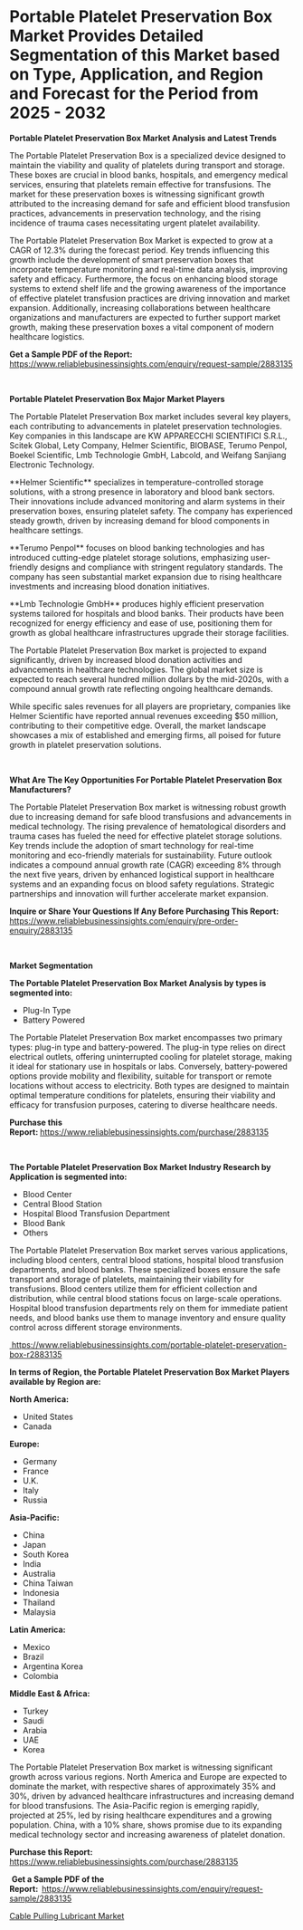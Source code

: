 <p><h1>Portable Platelet Preservation Box Market Provides Detailed Segmentation of this Market based on Type, Application, and Region and Forecast for the Period from 2025 - 2032</h1></p><p><strong>Portable Platelet Preservation Box Market Analysis and Latest Trends</strong></p>
<p><p>The Portable Platelet Preservation Box is a specialized device designed to maintain the viability and quality of platelets during transport and storage. These boxes are crucial in blood banks, hospitals, and emergency medical services, ensuring that platelets remain effective for transfusions. The market for these preservation boxes is witnessing significant growth attributed to the increasing demand for safe and efficient blood transfusion practices, advancements in preservation technology, and the rising incidence of trauma cases necessitating urgent platelet availability.</p><p>The Portable Platelet Preservation Box Market is expected to grow at a CAGR of 12.3% during the forecast period. Key trends influencing this growth include the development of smart preservation boxes that incorporate temperature monitoring and real-time data analysis, improving safety and efficacy. Furthermore, the focus on enhancing blood storage systems to extend shelf life and the growing awareness of the importance of effective platelet transfusion practices are driving innovation and market expansion. Additionally, increasing collaborations between healthcare organizations and manufacturers are expected to further support market growth, making these preservation boxes a vital component of modern healthcare logistics.</p></p>
<p><strong>Get a Sample PDF of the Report:&nbsp;</strong> <a href="https://www.reliablebusinessinsights.com/enquiry/request-sample/2883135?utm_campaign=2440&utm_medium=2&utm_source=Github&utm_content=ia&utm_term=13032025&utm_id=portable-platelet-preservation-box">https://www.reliablebusinessinsights.com/enquiry/request-sample/2883135</a></p>
<p>&nbsp;</p>
<p><strong>Portable Platelet Preservation Box Major Market Players</strong></p>
<p><p>The Portable Platelet Preservation Box market includes several key players, each contributing to advancements in platelet preservation technologies. Key companies in this landscape are KW APPARECCHI SCIENTIFICI S.R.L., Scitek Global, Lety Company, Helmer Scientific, BIOBASE, Terumo Penpol, Boekel Scientific, Lmb Technologie GmbH, Labcold, and Weifang Sanjiang Electronic Technology.</p><p>**Helmer Scientific** specializes in temperature-controlled storage solutions, with a strong presence in laboratory and blood bank sectors. Their innovations include advanced monitoring and alarm systems in their preservation boxes, ensuring platelet safety. The company has experienced steady growth, driven by increasing demand for blood components in healthcare settings.</p><p>**Terumo Penpol** focuses on blood banking technologies and has introduced cutting-edge platelet storage solutions, emphasizing user-friendly designs and compliance with stringent regulatory standards. The company has seen substantial market expansion due to rising healthcare investments and increasing blood donation initiatives.</p><p>**Lmb Technologie GmbH** produces highly efficient preservation systems tailored for hospitals and blood banks. Their products have been recognized for energy efficiency and ease of use, positioning them for growth as global healthcare infrastructures upgrade their storage facilities.</p><p>The Portable Platelet Preservation Box market is projected to expand significantly, driven by increased blood donation activities and advancements in healthcare technologies. The global market size is expected to reach several hundred million dollars by the mid-2020s, with a compound annual growth rate reflecting ongoing healthcare demands.</p><p>While specific sales revenues for all players are proprietary, companies like Helmer Scientific have reported annual revenues exceeding $50 million, contributing to their competitive edge. Overall, the market landscape showcases a mix of established and emerging firms, all poised for future growth in platelet preservation solutions.</p></p>
<p>&nbsp;</p>
<p><strong>What Are The Key Opportunities For Portable Platelet Preservation Box Manufacturers?</strong></p>
<p><p>The Portable Platelet Preservation Box market is witnessing robust growth due to increasing demand for safe blood transfusions and advancements in medical technology. The rising prevalence of hematological disorders and trauma cases has fueled the need for effective platelet storage solutions. Key trends include the adoption of smart technology for real-time monitoring and eco-friendly materials for sustainability. Future outlook indicates a compound annual growth rate (CAGR) exceeding 8% through the next five years, driven by enhanced logistical support in healthcare systems and an expanding focus on blood safety regulations. Strategic partnerships and innovation will further accelerate market expansion.</p></p>
<p><strong>Inquire or Share Your Questions If Any Before Purchasing This Report:</strong> <a href="https://www.reliablebusinessinsights.com/enquiry/pre-order-enquiry/2883135?utm_campaign=2440&utm_medium=2&utm_source=Github&utm_content=ia&utm_term=13032025&utm_id=portable-platelet-preservation-box">https://www.reliablebusinessinsights.com/enquiry/pre-order-enquiry/2883135</a></p>
<p>&nbsp;</p>
<p><strong>Market Segmentation</strong></p>
<p><strong>The Portable Platelet Preservation Box Market Analysis by types is segmented into:</strong></p>
<p><ul><li>Plug-In Type</li><li>Battery Powered</li></ul></p>
<p><p>The Portable Platelet Preservation Box market encompasses two primary types: plug-in type and battery-powered. The plug-in type relies on direct electrical outlets, offering uninterrupted cooling for platelet storage, making it ideal for stationary use in hospitals or labs. Conversely, battery-powered options provide mobility and flexibility, suitable for transport or remote locations without access to electricity. Both types are designed to maintain optimal temperature conditions for platelets, ensuring their viability and efficacy for transfusion purposes, catering to diverse healthcare needs.</p></p>
<p><strong>Purchase this Report:&nbsp;</strong><a href="https://www.reliablebusinessinsights.com/purchase/2883135?utm_campaign=2440&utm_medium=2&utm_source=Github&utm_content=ia&utm_term=13032025&utm_id=portable-platelet-preservation-box">https://www.reliablebusinessinsights.com/purchase/2883135</a></p>
<p>&nbsp;</p>
<p><strong>The Portable Platelet Preservation Box Market Industry Research by Application is segmented into:</strong></p>
<p><ul><li>Blood Center</li><li>Central Blood Station</li><li>Hospital Blood Transfusion Department</li><li>Blood Bank</li><li>Others</li></ul></p>
<p><p>The Portable Platelet Preservation Box market serves various applications, including blood centers, central blood stations, hospital blood transfusion departments, and blood banks. These specialized boxes ensure the safe transport and storage of platelets, maintaining their viability for transfusions. Blood centers utilize them for efficient collection and distribution, while central blood stations focus on large-scale operations. Hospital blood transfusion departments rely on them for immediate patient needs, and blood banks use them to manage inventory and ensure quality control across different storage environments.</p></p>
<p><a href="https://www.reliablebusinessinsights.com/portable-platelet-preservation-box-r2883135?utm_campaign=2440&utm_medium=2&utm_source=Github&utm_content=ia&utm_term=13032025&utm_id=portable-platelet-preservation-box">&nbsp;https://www.reliablebusinessinsights.com/portable-platelet-preservation-box-r2883135</a></p>
<p><strong>In terms of Region, the Portable Platelet Preservation Box Market Players available by Region are:</strong></p>
<p>
    <p> <strong> North America: </strong>
        <ul>
            <li>United States</li>
            <li>Canada</li>
        </ul>
        </p> 
    <p> <strong> Europe: </strong>
        <ul>
            <li>Germany</li>
            <li>France</li>
            <li>U.K.</li>
            <li>Italy</li>
            <li>Russia</li>
        </ul>
        </p> 
    <p> <strong> Asia-Pacific: </strong>
        <ul>
            <li>China</li>
            <li>Japan</li>
            <li>South Korea</li>
            <li>India</li>
            <li>Australia</li>
            <li>China Taiwan</li>
            <li>Indonesia</li>
            <li>Thailand</li>
            <li>Malaysia</li>
        </ul>
        </p> 
    <p> <strong> Latin America: </strong>
        <ul>
            <li>Mexico</li>
            <li>Brazil</li>
            <li>Argentina Korea</li>
            <li>Colombia</li>
        </ul>
        </p> 
    <p> <strong> Middle East & Africa: </strong>
        <ul>
            <li>Turkey</li>
            <li>Saudi</li>
            <li>Arabia</li>
            <li>UAE</li>
            <li>Korea</li>
        </ul>
    </p>
    </p>
<p><p>The Portable Platelet Preservation Box market is witnessing significant growth across various regions. North America and Europe are expected to dominate the market, with respective shares of approximately 35% and 30%, driven by advanced healthcare infrastructures and increasing demand for blood transfusions. The Asia-Pacific region is emerging rapidly, projected at 25%, led by rising healthcare expenditures and a growing population. China, with a 10% share, shows promise due to its expanding medical technology sector and increasing awareness of platelet donation.</p></p>
<p><strong>Purchase this Report: </strong><a href="https://www.reliablebusinessinsights.com/purchase/2883135?utm_campaign=2440&utm_medium=2&utm_source=Github&utm_content=ia&utm_term=13032025&utm_id=portable-platelet-preservation-box">https://www.reliablebusinessinsights.com/purchase/2883135</a></p>
<p>&nbsp;<strong>Get a Sample PDF of the Report:&nbsp;&nbsp;</strong><a href="https://www.reliablebusinessinsights.com/enquiry/request-sample/2883135?utm_campaign=2440&utm_medium=2&utm_source=Github&utm_content=ia&utm_term=13032025&utm_id=portable-platelet-preservation-box">https://www.reliablebusinessinsights.com/enquiry/request-sample/2883135</a></p>
<p><strong></strong></p>
<p><p><a href="https://github.com/NargisHussain75/Market-Research-Report-List-1/blob/main/cable-pulling-lubricant-market.md?utm_campaign=2440&utm_medium=2&utm_source=Github&utm_content=ia&utm_term=13032025&utm_id=portable-platelet-preservation-box">Cable Pulling Lubricant Market</a></p></p>